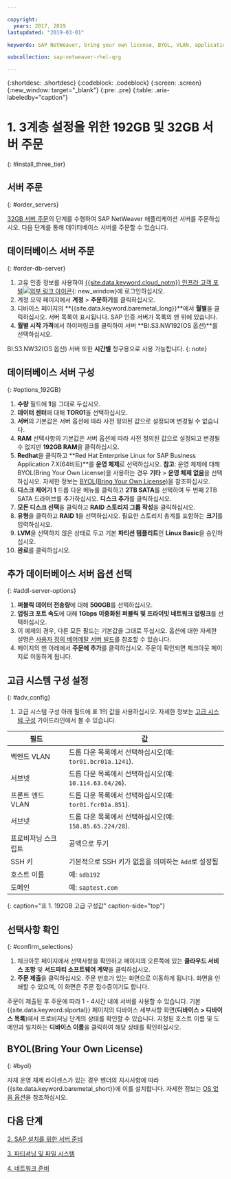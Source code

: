 ```yaml
---

copyright:
  years: 2017, 2019
lastupdated: "2019-03-01"

keywords: SAP NetWeaver, bring your own license, BYOL, VLAN, application server, database server, three-tier, SAP certified servers

subcollection: sap-netweaver-rhel-qrg

---
```


{:shortdesc: .shortdesc}
{:codeblock: .codeblock}
{:screen: .screen}
{:new_window: target="_blank"}
{:pre: .pre}
{:table: .aria-labeledby="caption"}

# 1. 3계층 설정을 위한 192GB 및 32GB 서버 주문
{: #install_three_tier}

## 서버 주문
{: #order_servers}

[32GB 서버 주문](/docs/infrastructure/sap-netweaver-rhel-qrg?topic=sap-netweaver-rhel-qrg-install_32GB#order_32GB)의 단계를 수행하여 SAP NetWeaver 애플리케이션 서버를 주문하십시오. 다음 단계를 통해 데이터베이스 서버를 주문할 수 있습니다.

## 데이터베이스 서버 주문
{: #order-db-server}

1. 고유 인증 정보를 사용하여 [{{site.data.keyword.cloud_notm}} 인프라 고객 포털![외부 링크 아이콘](../icons/launch-glyph.svg "외부 링크 아이콘")](https://control.softlayer.com){: new_window}에 로그인하십시오.
2. 계정 요약 페이지에서 **계정** > **주문하기**를 클릭하십시오.
3. 디바이스 페이지의 **{{site.data.keyword.baremetal_long}}**에서 **월별**을 클릭하십시오. 서버 목록이 표시됩니다. SAP 인증 서버가 목록의 맨 위에 있습니다.
4. **월별 시작 가격**에서 하이퍼링크를 클릭하여 서버 **BI.S3.NW192(OS 옵션)**를 선택하십시오.

BI.S3.NW32(OS 옵션) 서버 또한 **시간별** 청구용으로 사용 가능합니다.
{: note}

## 데이터베이스 서버 구성
{: #options_192GB}

1. **수량** 필드에 **1**을 그대로 두십시오.
2. **데이터 센터**에 대해 **TOR01**을 선택하십시오.
3. **서버**의 기본값은 서버 옵션에 따라 사전 정의된 값으로 설정되며 변경될 수 없습니다.
4. **RAM** 선택사항의 기본값은 서버 옵션에 따라 사전 정의된 값으로 설정되고 변경될 수 없지만 **192GB RAM**을 클릭하십시오.
5. **Redhat**을 클릭하고 **Red Hat Enterprise Linux for SAP Business Application 7.X(64비트)**를 **운영 체제**로 선택하십시오. **참고**: 운영 체제에 대해 BYOL(Bring Your Own License)을 사용하는 경우 **기타** > **운영 체제 없음**을 선택하십시오. 자세한 정보는 [BYOL(Bring Your Own License)](#byol)을 참조하십시오.
6. **디스크 제어기 1** 드롭 다운 메뉴를 클릭하고 **2TB SATA**를 선택하여 두 번째 2TB SATA 드라이브를 추가하십시오. **디스크 추가**를 클릭하십시오.
7. **모든 디스크 선택**을 클릭하고 **RAID 스토리지 그룹 작성**을 클릭하십시오.
8. **유형**을 클릭하고 **RAID 1**을 선택하십시오. 필요한 스토리지 총계를 포함하는 **크기**를 입력하십시오.
9. **LVM**을 선택하지 않은 상태로 두고 기본 **파티션 템플리트**인 **Linux Basic**을 승인하십시오.
10. **완료**를 클릭하십시오.

## 추가 데이터베이스 서버 옵션 선택
{: #addl-server-options}

1. **퍼블릭 데이터 전송량**에 대해 **500GB**를 선택하십시오.
2. **업링크 포트 속도**에 대해 **1Gbps 이중화된 퍼블릭 및 프라이빗 네트워크 업링크**를 선택하십시오.
3. 이 예제의 경우, 다른 모든 필드는 기본값을 그대로 두십시오. 옵션에 대한 자세한 설명은 [사용자 정의 베어메탈 서버 빌드](/docs/bare-metal?topic=bare-metal-ordering-baremetal-server#addl-server-options)를 참조할 수 있습니다.
4.	페이지의 맨 아래에서 **주문에 추가**를 클릭하십시오. 주문이 확인되면 체크아웃 페이지로 이동하게 됩니다.

## 고급 시스템 구성 설정
{: #adv_config}

1. 고급 시스템 구성 아래 필드에 표 1의 값을 사용하십시오. 자세한 정보는 [고급 시스템 구성](/docs/bare-metal?topic=bare-metal-ordering-baremetal-server#adv-system-config) 가이드라인에서 볼 수 있습니다.

|              필드               |값                                                           |
| -------------------------------- | -------------------------------------------------------------------- |
|백엔드 VLAN                      | 드롭 다운 목록에서 선택하십시오(예: `tor01.bcr01a.1241`).     |
|서브넷                            | 드롭 다운 목록에서 선택하십시오(예: `10.114.63.64/26`).       |
|프론트 엔드 VLAN                     | 드롭 다운 목록에서 선택하십시오(예: `tor01.fcr01a.851`).      |
|서브넷                            | 드롭 다운 목록에서 선택하십시오(예: `158.85.65.224/28`).      |
|프로비저닝 스크립트                 | 공백으로 두기                                                          |
|SSH 키                          | 기본적으로 SSH 키가 없음을 의미하는 `Add`로 설정됨                            |
|호스트 이름                          | 예: `sdb192`                                                |
|도메인                            | 예: `saptest.com`                                           |
{: caption="표 1. 192GB 고급 구성값" caption-side="top"}  

## 선택사항 확인
{: #confirm_selections}

1. 체크아웃 페이지에서 선택사항을 확인하고 페이지의 오른쪽에 있는 **클라우드 서비스 조항** 및 **서드파티 소프트웨어 계약**을 클릭하십시오.
2. **주문 제출**을 클릭하십시오. 주문 번호가 있는 화면으로 이동하게 됩니다. 화면을 인쇄할 수 있으며, 이 화면은 주문 접수증이기도 합니다.

주문이 제출된 후 주문에 따라 1 - 4시간 내에 서버를 사용할 수 있습니다. 기본 {{site.data.keyword.slportal}} 페이지의 디바이스 세부사항 화면(**디바이스 > 디바이스 목록**)에서 프로비저닝 단계의 상태를 확인할 수 있습니다. 지정된 호스트 이름 및 도메인과 일치하는 **디바이스 이름**을 클릭하여 해당 상태를 확인하십시오.

## BYOL(Bring Your Own License)
{: #byol}

자체 운영 체제 라이센스가 있는 경우 벤더의 지시사항에 따라 {{site.data.keyword.baremetal_short}}에 이를 설치합니다. 자세한 정보는 [OS 없음 옵션](/docs/bare-metal?topic=bare-metal-the-no-os-option#how-to-install-an-operating-system-on-a-no-os-server-)을 참조하십시오.

## 다음 단계

  [2. SAP 설치를 위한 서버 준비](/docs/infrastructure/sap-netweaver-rhel-qrg?topic=sap-netweaver-rhel-qrg-prepare_256GB)

  [3. 파티셔닝 및 파일 시스템](/docs/infrastructure/sap-netweaver-rhel-qrg?topic=sap-netweaver-rhel-qrg-3-partitioning-and-file-systems)

  [4. 네트워크 준비](/docs/infrastructure/sap-netweaver-rhel-qrg?topic=sap-netweaver-rhel-qrg-network#network)
